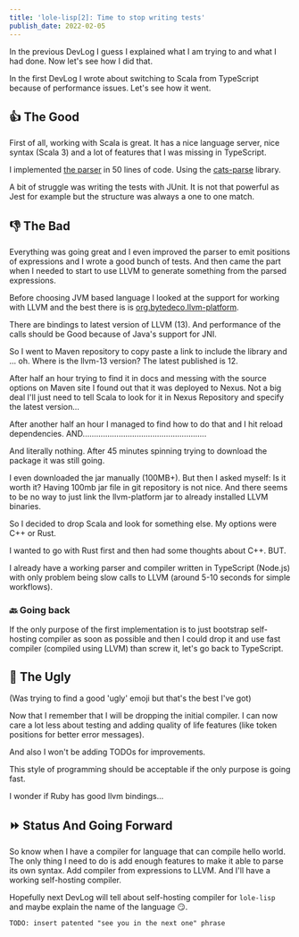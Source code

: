 ```yaml
---
title: 'lole-lisp[2]: Time to stop writing tests'
publish_date: 2022-02-05
---
```


In the previous DevLog I guess I explained what I am trying to and what I had
done. Now let's see how I did that.

In the first DevLog I wrote about switching to Scala from TypeScript because of
performance issues. Let's see how it went.

## 👍 The Good

First of all, working with Scala is great. It has a nice language server, nice
syntax (Scala 3) and a lot of features that I was missing in TypeScript.

I implemented
[the parser](https://github.com/glebbash/lole-lisp/blob/refactor-scala/src/main/scala/Parser.scala)
in 50 lines of code. Using the
[cats-parse](https://github.com/typelevel/cats-parse) library.

A bit of struggle was writing the tests with JUnit. It is not that powerful as
Jest for example but the structure was always a one to one match.

## 👎 The Bad

Everything was going great and I even improved the parser to emit positions of
expressions and I wrote a good bunch of tests. And then came the part when I
needed to start to use LLVM to generate something from the parsed expressions.

Before choosing JVM based language I looked at the support for working with LLVM
and the best there is is
[org.bytedeco.llvm-platform](https://github.com/bytedeco/javacpp-presets/tree/master/llvm).

There are bindings to latest version of LLVM (13). And performance of the calls
should be Good because of Java's support for JNI.

So I went to Maven repository to copy paste a link to include the library and
... oh. Where is the llvm-13 version? The latest published is 12.

After half an hour trying to find it in docs and messing with the source options
on Maven site I found out that it was deployed to Nexus. Not a big deal I'll
just need to tell Scala to look for it in Nexus Repository and specify the
latest version...

After another half an hour I managed to find how to do that and I hit reload
dependencies. AND.......................................................

And literally nothing. After 45 minutes spinning trying to download the package
it was still going.

I even downloaded the jar manually (100MB+). But then I asked myself: Is it
worth it? Having 100mb jar file in git repository is not nice. And there seems
to be no way to just link the llvm-platform jar to already installed LLVM
binaries.

So I decided to drop Scala and look for something else. My options were C++ or
Rust.

I wanted to go with Rust first and then had some thoughts about C++. BUT.

I already have a working parser and compiler written in TypeScript (Node.js)
with only problem being slow calls to LLVM (around 5-10 seconds for simple
workflows).

### 🔙 Going back

If the only purpose of the first implementation is to just bootstrap
self-hosting compiler as soon as possible and then I could drop it and use fast
compiler (compiled using LLVM) than screw it, let's go back to TypeScript.

## 🥸 The Ugly

(Was trying to find a good 'ugly' emoji but that's the best I've got)

Now that I remember that I will be dropping the initial compiler. I can now care
a lot less about testing and adding quality of life features (like token
positions for better error messages).

And also I won't be adding TODOs for improvements.

This style of programming should be acceptable if the only purpose is going
fast.

I wonder if Ruby has good llvm bindings...

## ⏩ Status And Going Forward

So know when I have a compiler for language that can compile hello world. The
only thing I need to do is add enough features to make it able to parse its own
syntax. Add compiler from expressions to LLVM. And I'll have a working
self-hosting compiler.

Hopefully next DevLog will tell about self-hosting compiler for `lole-lisp` and
maybe explain the name of the language 😏.

`TODO: insert patented "see you in the next one" phrase`

